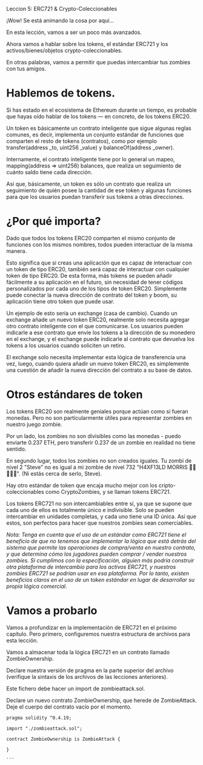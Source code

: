 Leccion 5: ERC721 & Crypto-Coleccionables

¡Wow! Se está animando la cosa por aquí...

En esta lección, vamos a ser un poco más avanzados.

Ahora vamos a hablar sobre los tokens, el estándar ERC721 y los activos/bienes/objetos crypto-coleccionables.

En otras palabras, vamos a permitir que puedas intercambiar tus zombies con tus amigos.

# Hablemos de tokens.

Si has estado en el ecosistema de Ethereum durante un tiempo, es probable que hayas oído hablar de los tokens — en concreto, de los tokens ERC20.

Un token es básicamente un contrato inteligente que sigue algunas reglas comunes, es decir, implementa un conjunto estándar de funciones que comparten el resto de tokens (contratos), como por ejemplo transfer(address _to, uint256 _value) y balanceOf(address _owner).

Internamente, el contrato inteligente tiene por lo general un mapeo, mapping(address => uint256) balances, que realiza un seguimiento de cuánto saldo tiene cada dirección.

Así que, básicamente, un token es sólo un contrato que realiza un seguimiento de quién posee la cantidad de ese token y algunas funciones para que los usuarios puedan transferir sus tokens a otras direcciones.

# ¿Por qué importa?
Dado que todos los tokens ERC20 comparten el mismo conjunto de funciones con los mismos nombres, todos pueden interactuar de la misma manera.

Esto significa que si creas una aplicación que es capaz de interactuar con un token de tipo ERC20, también será capaz de interactuar con cualquier token de tipo ERC20. De esta forma, más tokens se pueden añadir fácilmente a su aplicación en el futuro, sin necesidad de tener códigos personalizados por cada uno de los tipos de token ERC20. Simplemente puede conectar la nueva dirección de contrato del token y boom, su aplicación tiene otro token que puede usar.

Un ejemplo de esto sería un exchange (casa de cambio). Cuando un exchange añade un nuevo token ERC20, realmente solo necesita agregar otro contrato inteligente con el que comunicarse. Los usuarios pueden indicarle a ese contrato que envíe los tokens a la dirección de su monedero en el exchange, y el exchange puede indicarle al contrato que devuelva los tokens a los usuarios cuando soliciten un retiro.

El exchange solo necesita implementar esta lógica de transferencia una vez, luego, cuando quiera añadir un nuevo token ERC20, es simplemente una cuestión de añadir la nueva dirección del contrato a su base de datos.


# Otros estándares de token
Los tokens ERC20 son realmente geniales porque actúan como si fueran monedas. Pero no son particularmente útiles para representar zombies en nuestro juego zombie.

Por un lado, los zombies no son divisibles como las monedas - puedo enviarte 0.237 ETH, pero transferir 0.237 de un zombie en realidad no tiene sentido.

En segundo lugar, todos los zombies no son creados iguales. Tu zombi de nivel 2 "Steve" no es igual a mi zombie de nivel 732 "H4XF13LD MORRIS 💯💯😎💯💯". (Ni estás cerca de serlo, Steve).

Hay otro estándar de token que encaja mucho mejor con los cripto-coleccionables como CryptoZombies, y se llaman tokens ERC721.

Los tokens ERC721 no son intercambiables entre sí, ya que se supone que cada uno de ellos es totalmente único e indivisible. Solo se pueden intercambiar en unidades completas, y cada uno tiene una ID única. Así que estos, son perfectos para hacer que nuestros zombies sean comerciables.

_Nota: Tenga en cuenta que el uso de un estándar como ERC721 tiene el beneficio de que no tenemos que implementar la lógica que está detrás del sistema que permite las operaciones de compra/venta en nuestro contrato, y que determina cómo los jugadores pueden comprar / vender nuestros zombies. Si cumplimos con la especificación, alguien más podría construir otra plataforma de intercambio para los activos ERC721, y nuestros zombies ERC721 se podrían usar en esa plataforma. Por lo tanto, existen beneficios claros en el uso de un token estándar en lugar de desarrollar su propia lógica comercial._


# Vamos a probarlo
Vamos a profundizar en la implementación de ERC721 en el próximo capítulo. Pero primero, configuremos nuestra estructura de archivos para esta lección.

Vamos a almacenar toda la lógica ERC721 en un contrato llamado ZombieOwnership.

Declare nuestra versión de pragma en la parte superior del archivo (verifique la sintaxis de los archivos de las lecciones anteriores).

Este fichero debe hacer un import de zombieattack.sol.

Declare un nuevo contrato ZombieOwnership, que herede de ZombieAttack. Deje el cuerpo del contrato vacío por el momento.

````
pragma solidity ^0.4.19;

import "./zombieattack.sol";

contract ZombieOwnership is ZombieAttack {

}

```
